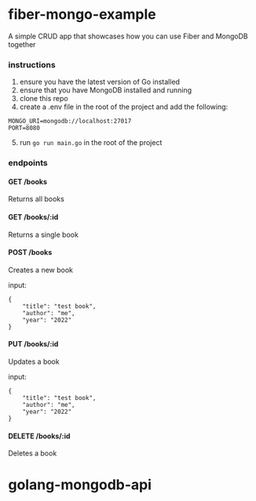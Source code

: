 # fiber-mongo-example

A simple CRUD app that showcases how you can use Fiber and MongoDB together

### instructions

1. ensure you have the latest version of Go installed
2. ensure that you have MongoDB installed and running
3. clone this repo
4. create a .env file in the root of the project and add the following:

```
MONGO_URI=mongodb://localhost:27017
PORT=8080
```

5. run `go run main.go` in the root of the project

### endpoints

#### GET /books

Returns all books

#### GET /books/:id

Returns a single book

#### POST /books

Creates a new book

input:

```
{
    "title": "test book",
    "author": "me",
    "year": "2022"
}
```

#### PUT /books/:id

Updates a book

input:

```
{
    "title": "test book",
    "author": "me",
    "year": "2022"
}
```

#### DELETE /books/:id

Deletes a book
# golang-mongodb-api
